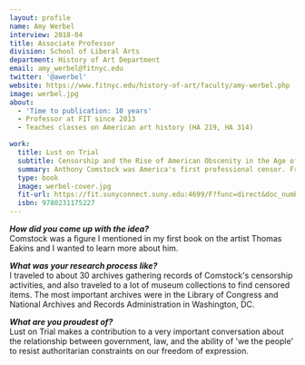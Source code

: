 ```yaml
---
layout: profile
name: Amy Werbel
interview: 2018-04
title: Associate Professor
division: School of Liberal Arts
department: History of Art Department
email: amy_werbel@fitnyc.edu
twitter: '@awerbel'
website: https://www.fitnyc.edu/history-of-art/faculty/amy-werbel.php
image: werbel.jpg
about:
  - 'Time to publication: 10 years'
  - Professor at FIT since 2013
  - Teaches classes on American art history (HA 219, HA 314)

work:
  title: Lust on Trial
  subtitle: Censorship and the Rise of American Obscenity in the Age of Anthony Comstock
  summary: Anthony Comstock was America's first professional censor. From 1873 to 1915, as Secretary of the New York Society for the Suppression of Vice, Comstock led a crusade against lasciviousness, salaciousness, and obscenity that resulted in the confiscation and incineration of more than three million pictures, postcards, and books he judged to be obscene. But as Amy Werbel shows in this rich cultural and social history, Comstock's campaign to rid America of vice in fact led to greater acceptance of the materials he deemed objectionable, offering a revealing tale about the unintended consequences of censorship.
  type: book
  image: werbel-cover.jpg
  fit-url: https://fit.sunyconnect.suny.edu:4699/F?func=direct&doc_number=000160209
  isbn: 9780231175227
---
```

***How did you come up with the idea?***  
Comstock was a figure I mentioned in my first book on the artist Thomas Eakins and I wanted to learn more about him.

***What was your research process like?***  
I traveled to about 30 archives gathering records of Comstock's censorship activities, and also traveled to a lot of museum collections to find censored items. The most important archives were in the Library of Congress and National Archives and Records Administration in Washington, DC.

***What are you proudest of?***  
Lust on Trial makes a contribution to a very important conversation about the relationship between government, law, and the ability of 'we the people' to resist authoritarian constraints on our freedom of expression.
